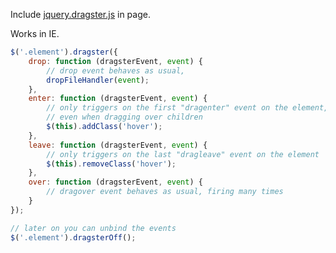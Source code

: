 Include [jquery.dragster.js](https://rawgithub.com/catmanjan/jquery-dragster/master/jquery.dragster.js) in page.

Works in IE.

```javascript
$('.element').dragster({
    drop: function (dragsterEvent, event) {
        // drop event behaves as usual,
        dropFileHandler(event);
    },
	enter: function (dragsterEvent, event) {
        // only triggers on the first "dragenter" event on the element,
        // even when dragging over children
		$(this).addClass('hover');
	},
	leave: function (dragsterEvent, event) {
        // only triggers on the last "dragleave" event on the element
		$(this).removeClass('hover');
	},
    over: function (dragsterEvent, event) {
        // dragover event behaves as usual, firing many times
    }
});

// later on you can unbind the events
$('.element').dragsterOff();
```